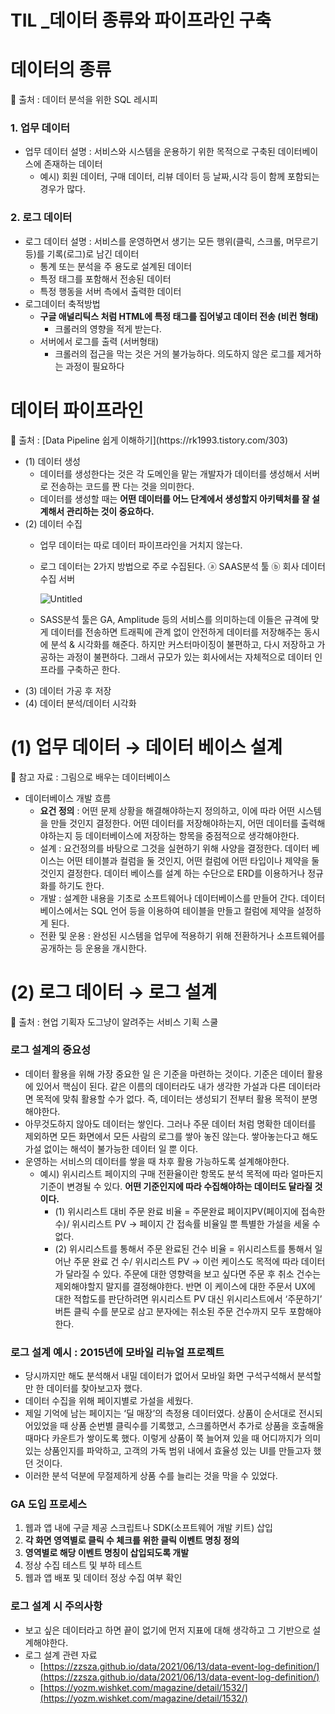 # TIL _데이터 종류와 파이프라인 구축

# 데이터의 종류

<aside>
💭 출처 : 데이터 분석을 위한 SQL 레시피

</aside>

### 1. 업무 데이터

- 업무 데이터 설명 : 
서비스와 시스템을 운용하기 위한 목적으로 구축된 데이터베이스에 존재하는 데이터
    - 예시) 회원 데이터, 구매 데이터, 리뷰 데이터 등 날짜,시각 등이 함께 포함되는 경우가 많다.

### 2. 로그 데이터

- 로그 데이터 설명 :
서비스를 운영하면서 생기는 모든 행위(클릭, 스크롤, 머무르기 등)를 기록(로그)로 남긴 데이터
    - 통계 또는 분석을 주 용도로 설계된 데이터
    - 특정 태그를 포함해서 전송된 데이터
    - 특정 행동을 서버 측에서 출력한 데이터
- 로그데이터 축적방법
    - **구글 애널리틱스 처럼 HTML에 특정 태그를 집어넣고 데이터 전송 (비컨 형태)**
        - 크롤러의 영향을 적게 받는다.
    - 서버에서 로그를 출력 (서버형태)
        - 크롤러의 접근을 막는 것은 거의 불가능하다. 의도하지 않은 로그를 제거하는 과정이 필요하다
        

# 데이터 파이프라인

<aside>
💭 출처 : [Data Pipeline 쉽게 이해하기](https://rk1993.tistory.com/303)

</aside>

- (1) 데이터 생성
    - 데이터를 생성한다는 것은 각 도메인을 맡는 개발자가 데이터를 생성해서 서버로 전송하는 코드를 짠 다는 것을 의미한다.
    - 데이터를 생성할 때는 **어떤 데이터를 어느 단계에서 생성할지 아키텍처를 잘 설계해서 관리하는 것이 중요하다.**
- (2) 데이터 수집
    - 업무 데이터는 따로 데이터 파이프라인을 거치지 않는다.
    - 로그 데이터는 2가지 방법으로 주로 수집된다. ⓐ SAAS분석 툴 ⓑ 회사 데이터 수집 서버
        
        ![Untitled](TIL%20_%E1%84%83%E1%85%A6%E1%84%8B%E1%85%B5%E1%84%90%E1%85%A5%20%E1%84%8C%E1%85%A9%E1%86%BC%E1%84%85%E1%85%B2%E1%84%8B%E1%85%AA%20%E1%84%91%E1%85%A1%E1%84%8B%E1%85%B5%E1%84%91%E1%85%B3%E1%84%85%E1%85%A1%E1%84%8B%E1%85%B5%E1%86%AB%20%E1%84%80%E1%85%AE%E1%84%8E%E1%85%AE%E1%86%A8%20832f0932fb644d6191ef5ae3138ebc5b/Untitled.png)
        
    - SASS분석 툴은 GA, Amplitude 등의 서비스를 의미하는데 이들은 규격에 맞게 데이터를 전송하면 트래픽에 관계 없이 안전하게 데이터를 저장해주는 동시에 분석 & 시각화를 해준다. 하지만 커스터마이징이 불편하고, 다시 저장하고 가공하는 과정이 불편하다. 그래서 규모가 있는 회사에서는 자체적으로 데이터 인프라를 구축하곤 한다.
- (3) 데이터 가공 후 저장
- (4) 데이터 분석/데이터 시각화

# (1) 업무 데이터 → 데이터 베이스 설계

<aside>
💭 참고 자료 : 그림으로 배우는 데이터베이스

</aside>

- 데이터베이스 개발 흐름
    - **요건 정의** : 어떤 문제 상황을 해결해야하는지 정의하고, 이에 따라 어떤 시스템을 만들 것인지 결정한다. 어떤 데이터를 저장해야하는지, 어떤 데이터를 출력해야하는지 등 데이터베이스에 저장하는 항목을 중점적으로 생각해야한다.
    - 설계 : 요건정의를 바탕으로 그것을 실현하기 위해 사양을 결정한다. 데이터 베이스는 어떤 테이블과 컬럼을 둘 것인지, 어떤 컬럼에 어떤 타입이나 제약을 둘것인지 결정한다. 데이터 베이스를 설계 하는 수단으로 ERD를 이용하거나 정규화를 하기도 한다.
    - 개발 : 설계한 내용을 기초로 소프트웨어나 데이터베이스를 만들어 간다. 데이터베이스에서는 SQL 언어 등을 이용하여 테이블을 만들고 컬럼에 제약을 설정하게 된다.
    - 전환 및 운용 : 완성된 시스템을 업무에 적용하기 위해 전환하거나 소프트웨어를 공개하는 등 운용을 개시한다.

# (2) 로그 데이터 → 로그 설계

<aside>
💭 출처 : 현업 기획자 도그냥이 알려주는 서비스 기획 스쿨

</aside>

### 로그 설계의 중요성

- 데이터 활용을 위해 가장 중요한 일 은 기준을 마련하는 것이다. 기준은 데이터 활용에 있어서 핵심이 된다. 같은 이름의 데이터라도 내가 생각한 가설과 다른 데이터라면 목적에 맞춰 활용할 수가 없다. 즉, 데이터는 생성되기 전부터 활용 목적이 분명해야한다.
- 아무것도하지 않아도 데이터는 쌓인다. 그러나 주문 데이터 처럼 명확한 데이터를 제외하면 모든 화면에서 모든 사람의 로그를 쌓아 놓진 않는다. 쌓아놓는다고 해도 가설 없이는 해석이 불가능한 데이터 일 뿐 이다.
- 운영하는 서비스의 데이터를 쌓을 때 차후 활용 가능하도록 설계해야한다.
    - 예시) 위시리스트 페이지의 구매 전환율이란 항목도 분석 목적에 따라 얼마든지 기준이 변경될 수 있다. **어떤 기준인지에 따라 수집해야하는 데이터도 달라질 것이다.**
        - (1) 위시리스트 대비 주문 완료 비율 = 주문완료 페이지PV(페이지에 접속한 수)/ 위시리스트 PV → 페이지 간 접속률 비율일 뿐 특별한 가설을 세울 수 없다.
        - (2) 위시리스트를 통해서 주문 완료된 건수 비율 = 위시리스트를 통해서 일어난 주문 완료 건 수/ 위시리스트 PV
        → 이런 케이스도 목적에 따라 데이터가 달라질 수 있다. 주문에 대한 영향력을 보고 싶다면 주문 후 취소 건수는 제외해야할지 말지를 결정해야한다. 반면 이 케이스에 대한 주문서 UX에 대한 적합도를 판단하려면 위시리스트 PV 대신 위시리스트에서 ‘주문하기’ 버튼 클릭 수를 분모로 삼고 분자에는 취소된 주문 건수까지 모두 포함해야한다.

### 로그 설계 예시 : 2015년에 모바일 리뉴얼 프로젝트

- 당시까지만 해도 분석해서 내밀 데이터가 없어서 모바일 화면 구석구석해서 분석할 만 한 데이터를 찾아보고자 했다.
- 데이터 수집을 위해 페이지별로 가설을 세웠다.
- 제일 기억에 남는 페이지는 ‘딜 매장’의 측정용 데이터였다. 상품이 순서대로 전시되어있었을 때 상품 순번별 클릭수를 기록했고, 스크롤하면서 추가로 상품을 호출해올 때마다 카운트가 쌓이도록 했다. 이렇게 상품이 쭉 늘어져 있을 때 어디까지가 의미 있는 상품인지를 파악하고, 고객의 가독 범위 내에서 효율성 있는 UI를 만들고자 했던 것이다.
- 이러한 분석 덕분에 무절제하게 상품 수를 늘리는 것을 막을 수 있었다.

### GA 도입 프로세스

1. 웹과 앱 내에 구글 제공 스크립트나 SDK(소프트웨어 개발 키트) 삽입
2. **각 화면 영역별로 클릭 수 체크를 위한 클릭 이벤트 명칭 정의**
3. **영역별로 해당 이벤트 명칭이 삽입되도록 개발**
4. 정상 수집 테스트 및 부하 테스트
5. 웹과 앱 배포 및 데이터 정상 수집 여부 확인


### 로그 설계 시 주의사항

- 보고 싶은 데이터라고 하면 끝이 없기에 먼저 지표에 대해 생각하고 그 기반으로 설계해야한다.
- 로그 설계 관련 자료
    - [https://zzsza.github.io/data/2021/06/13/data-event-log-definition/](https://zzsza.github.io/data/2021/06/13/data-event-log-definition/)
    - [https://yozm.wishket.com/magazine/detail/1532/](https://yozm.wishket.com/magazine/detail/1532/)
